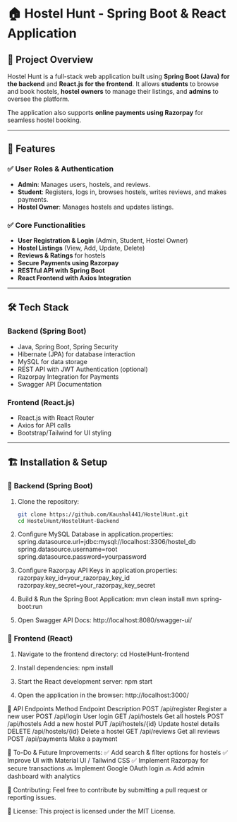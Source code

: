 # 🏠 Hostel Hunt - Spring Boot & React Application

## 📌 Project Overview
Hostel Hunt is a full-stack web application built using **Spring Boot (Java) for the backend** and **React.js for the frontend**. It allows **students** to browse and book hostels, **hostel owners** to manage their listings, and **admins** to oversee the platform.

The application also supports **online payments using Razorpay** for seamless hostel booking.

---

## 🚀 Features
### ✅ **User Roles & Authentication**
- **Admin**: Manages users, hostels, and reviews.
- **Student**: Registers, logs in, browses hostels, writes reviews, and makes payments.
- **Hostel Owner**: Manages hostels and updates listings.

### ✅ **Core Functionalities**
- **User Registration & Login** (Admin, Student, Hostel Owner)
- **Hostel Listings** (View, Add, Update, Delete)
- **Reviews & Ratings** for hostels
- **Secure Payments using Razorpay**
- **RESTful API with Spring Boot**
- **React Frontend with Axios Integration**

---

## 🛠️ Tech Stack
### **Backend (Spring Boot)**
- Java, Spring Boot, Spring Security
- Hibernate (JPA) for database interaction
- MySQL for data storage
- REST API with JWT Authentication (optional)
- Razorpay Integration for Payments
- Swagger API Documentation

### **Frontend (React.js)**
- React.js with React Router
- Axios for API calls
- Bootstrap/Tailwind for UI styling

---

## 🏗️ Installation & Setup

### 🔹 **Backend (Spring Boot)**
1. Clone the repository:
   ```sh
   git clone https://github.com/Kaushal441/HostelHunt.git
   cd HostelHunt/HostelHunt-Backend
   
2. Configure MySQL Database in application.properties:
   spring.datasource.url=jdbc:mysql://localhost:3306/hostel_db
   spring.datasource.username=root
   spring.datasource.password=yourpassword
   
3. Configure Razorpay API Keys in application.properties:
   razorpay.key_id=your_razorpay_key_id
   razorpay.key_secret=your_razorpay_key_secret
   
4. Build & Run the Spring Boot Application:
   mvn clean install
   mvn spring-boot:run

5. Open Swagger API Docs:
   http://localhost:8080/swagger-ui/

### 🔹 **Frontend (React)**
1. Navigate to the frontend directory:
   cd HostelHunt-frontend
   
2. Install dependencies:
   npm install
   
3. Start the React development server:
   npm start
   
4. Open the application in the browser:
   http://localhost:3000/

📌 API Endpoints
Method	Endpoint	          Description
POST	   /api/register	    Register a new user
POST	   /api/login	       User login
GET	   /api/hostels	    Get all hostels
POST	   /api/hostels	    Add a new hostel
PUT	   /api/hostels/{id}	 Update hostel details
DELETE	/api/hostels/{id}	 Delete a hostel
GET	   /api/reviews	    Get all reviews
POST	   /api/payments	    Make a payment

🎯 To-Do & Future Improvements:
✅ Add search & filter options for hostels
✅ Improve UI with Material UI / Tailwind CSS
✅ Implement Razorpay for secure transactions
🔜 Implement Google OAuth login
🔜 Add admin dashboard with analytics

🤝 Contributing:
Feel free to contribute by submitting a pull request or reporting issues.

📝 License:
This project is licensed under the MIT License.

